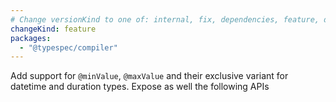 ```yaml
---
# Change versionKind to one of: internal, fix, dependencies, feature, deprecation, breaking
changeKind: feature
packages:
  - "@typespec/compiler"
---
```


Add support for `@minValue`, `@maxValue` and their exclusive variant for datetime and duration types.
Expose as well the following APIs
